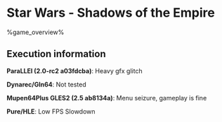 # Star Wars - Shadows of the Empire 

%game_overview%

## Execution information

**ParaLLEl (2.0-rc2 a03fdcba)**: Heavy gfx glitch

**Dynarec/Gln64**: Not tested

**Mupen64Plus GLES2 (2.5 ab8134a)**: Menu seizure, gameplay is fine

**Pure/HLE**: Low FPS Slowdown